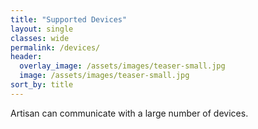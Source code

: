 ```yaml
---
title: "Supported Devices"
layout: single
classes: wide
permalink: /devices/
header:
  overlay_image: /assets/images/teaser-small.jpg
  image: /assets/images/teaser-small.jpg
sort_by: title
---
```


Artisan can communicate with a large number of devices.